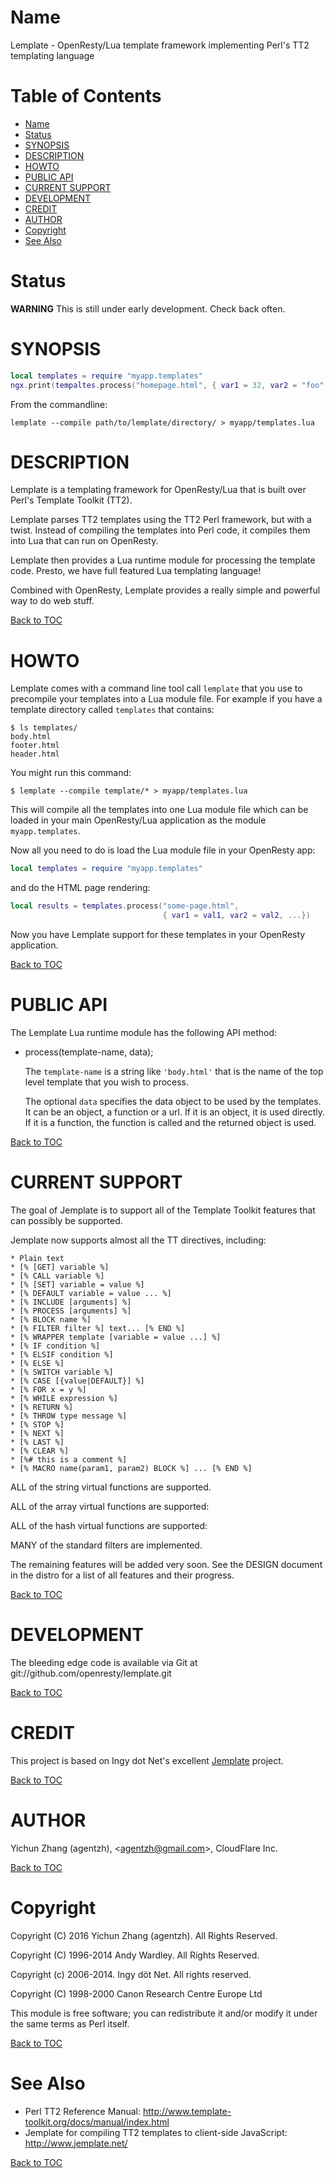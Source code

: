 # Name

Lemplate - OpenResty/Lua template framework implementing Perl's TT2 templating language

Table of Contents
=================

* [Name](#name)
* [Status](#status)
* [SYNOPSIS](#synopsis)
* [DESCRIPTION](#description)
* [HOWTO](#howto)
* [PUBLIC API](#public-api)
* [CURRENT SUPPORT](#current-support)
* [DEVELOPMENT](#development)
* [CREDIT](#credit)
* [AUTHOR](#author)
* [Copyright](#copyright)
* [See Also](#see-also)

# Status

**WARNING** This is still under early development. Check back often.

# SYNOPSIS

```lua
local templates = require "myapp.templates"
ngx.print(tempaltes.process("homepage.html", { var1 = 32, var2 = "foo" }))
```

From the commandline:

    lemplate --compile path/to/lemplate/directory/ > myapp/templates.lua

# DESCRIPTION

Lemplate is a templating framework for OpenResty/Lua that is built over
Perl's Template Toolkit (TT2).

Lemplate parses TT2 templates using the TT2 Perl framework, but with a
twist. Instead of compiling the templates into Perl code, it compiles
them into Lua that can run on OpenResty.

Lemplate then provides a Lua runtime module for processing
the template code. Presto, we have full featured Lua
templating language!

Combined with OpenResty, Lemplate provides a really simple
and powerful way to do web stuff.

[Back to TOC](#table-of-contents)

# HOWTO

Lemplate comes with a command line tool call `lemplate` that you use to
precompile your templates into a Lua module file. For example if you have
a template directory called `templates` that contains:

```console
$ ls templates/
body.html
footer.html
header.html
```

You might run this command:

```console
$ lemplate --compile template/* > myapp/templates.lua
```

This will compile all the templates into one Lua module file which can be loaded in your
main OpenResty/Lua application as the module `myapp.templates`.

Now all you need to do is load the Lua module file in your OpenResty app:

```lua
local templates = require "myapp.templates"
```

and do the HTML page rendering:

```lua
local results = templates.process("some-page.html",
                                  { var1 = val1, var2 = val2, ...})
```

Now you have Lemplate support for these templates in your OpenResty application.

[Back to TOC](#table-of-contents)

# PUBLIC API

The Lemplate Lua runtime module has the following API method:

- process(template-name, data);

    The `template-name` is a string like `'body.html'` that is the name of
    the top level template that you wish to process.

    The optional `data` specifies the data object to be used by the
    templates. It can be an object, a function or a url. If it is an object,
    it is used directly. If it is a function, the function is called and the
    returned object is used.

[Back to TOC](#table-of-contents)

# CURRENT SUPPORT

The goal of Jemplate is to support all of the Template Toolkit features
that can possibly be supported.

Jemplate now supports almost all the TT directives, including:

    * Plain text
    * [% [GET] variable %]
    * [% CALL variable %]
    * [% [SET] variable = value %]
    * [% DEFAULT variable = value ... %]
    * [% INCLUDE [arguments] %]
    * [% PROCESS [arguments] %]
    * [% BLOCK name %]
    * [% FILTER filter %] text... [% END %]
    * [% WRAPPER template [variable = value ...] %]
    * [% IF condition %]
    * [% ELSIF condition %]
    * [% ELSE %]
    * [% SWITCH variable %]
    * [% CASE [{value|DEFAULT}] %]
    * [% FOR x = y %]
    * [% WHILE expression %]
    * [% RETURN %]
    * [% THROW type message %]
    * [% STOP %]
    * [% NEXT %]
    * [% LAST %]
    * [% CLEAR %]
    * [%# this is a comment %]
    * [% MACRO name(param1, param2) BLOCK %] ... [% END %]  

ALL of the string virtual functions are supported.

ALL of the array virtual functions are supported:

ALL of the hash virtual functions are supported:

MANY of the standard filters are implemented.

The remaining features will be added very soon. See the DESIGN document
in the distro for a list of all features and their progress.

[Back to TOC](#table-of-contents)

# DEVELOPMENT

The bleeding edge code is available via Git at
git://github.com/openresty/lemplate.git

[Back to TOC](#table-of-contents)

# CREDIT

This project is based on Ingy dot Net's excellent [Jemplate](http://www.jemplate.net/) project.

[Back to TOC](#table-of-contents)

# AUTHOR

Yichun Zhang (agentzh), &lt;agentzh@gmail.com&gt;, CloudFlare Inc.

[Back to TOC](#table-of-contents)

# Copyright

Copyright (C) 2016 Yichun Zhang (agentzh).  All Rights Reserved.

Copyright (C) 1996-2014 Andy Wardley.  All Rights Reserved.

Copyright (c) 2006-2014. Ingy döt Net. All rights reserved.

Copyright (C) 1998-2000 Canon Research Centre Europe Ltd

This module is free software; you can redistribute it and/or modify it under the same terms as Perl itself.

[Back to TOC](#table-of-contents)

# See Also

* Perl TT2 Reference Manual: http://www.template-toolkit.org/docs/manual/index.html
* Jemplate for compiling TT2 templates to client-side JavaScript: http://www.jemplate.net/

[Back to TOC](#table-of-contents)

